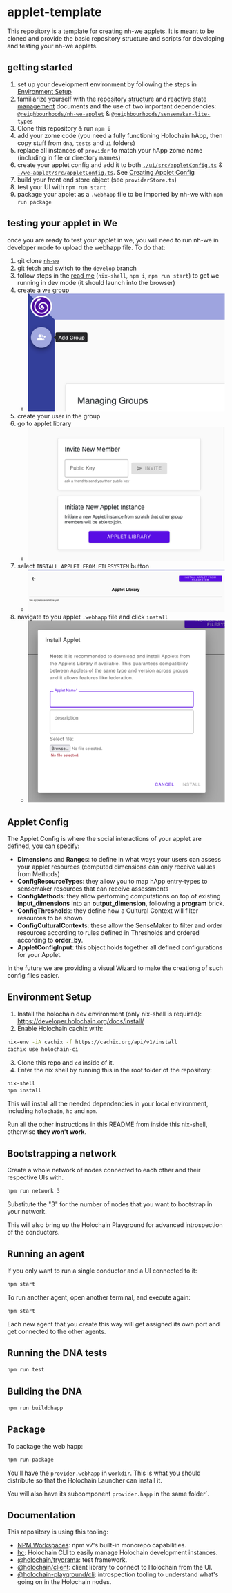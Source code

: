 # applet-template
This repository is a template for creating nh-we applets. It is meant to be cloned and provide the basic repository structure and scripts for developing and testing your nh-we applets.

## getting started
1. set up your development environment by following the steps in [Environment Setup](#environment-setup)
1. familiarize yourself with the [repository structure](./STRUCTURE.md) and [reactive state management](./REACTIVE-STATE-MANAGEMENT.md) documents and the use of two important dependencies: [`@neighbourhoods/nh-we-applet`](https://www.npmjs.com/package/@neighbourhoods/nh-we-applet) & [`@neighbourhoods/sensemaker-lite-types`](https://www.npmjs.com/package/@neighbourhoods/sensemaker-lite-types)
1. Clone this repository & run `npm i`
1. add your zome code (you need a fully functioning Holochain hApp, then copy stuff from `dna`, `tests` and `ui` folders)
1. replace all instances of `provider` to match your hApp zome name (including in file or directory names)
1. create your applet config and add it to both [`./ui/src/appletConfig.ts`](./ui/src/appletConfig.ts) & [`./we-applet/src/appletConfig.ts`](./we-applet/src/appletConfig.ts). See [Creating Applet Config](#applet-config)
1. build your front end store object (see `providerStore.ts`)
1. test your UI with `npm run start`
1. package your applet as a `.webhapp` file to be imported by nh-we with `npm run package`

## testing your applet in We
once you are ready to test your applet in we, you will need to run nh-we in developer mode to upload the webhapp file. To do that:
1. git clone [`nh-we`](https://github.com/neighbour-hoods/nh-we)
1. git fetch and switch to the `develop` branch
1. follow steps in the [read me](https://github.com/neighbour-hoods/nh-we/tree/develop) (`nix-shell`, `npm i`, `npm run start`) to get we running in dev mode (it should launch into the browser)
1. create a we group
    - ![create group button](./images/add-group.png)
1. create your user in the group
1. go to applet library
    - ![applet library button](./images/applet-library.png)
1. select `INSTALL APPLET FROM FILESYSTEM` button
    - ![install from file button](./images/install-from-filesystem.png)
1. navigate to you applet `.webhapp` file and click `install`
    - ![select applet file](./images/select-applet-file.png)

## Applet Config
The Applet Config is where the social interactions of your applet are defined, you can specify:

- **Dimension**s and **Range**s: to define in what ways your users can assess your applet resources (computed dimensions can only receive values from Methods)
- **ConfigResourceType**s: they allow you to map hApp entry-types to sensemaker resources that can receive assessments
- **ConfigMethod**s: they allow performing computations on top of existing __input_dimensions__ into an __output_dimension__, following a __program__ brick. 
- **ConfigThreshold**s: they define how a Cultural Context will filter resources to be shown
- **ConfigCulturalContext**s: these allow the SenseMaker to filter and order resources according to rules defined in Thresholds and ordered according to __order_by__.
- **AppletConfigInput**: this object holds together all defined configurations for your Applet.

In the future we are providing a visual Wizard to make the creationg of such config files easier.

## Environment Setup

1. Install the holochain dev environment (only nix-shell is required): https://developer.holochain.org/docs/install/
2. Enable Holochain cachix with:

```bash
nix-env -iA cachix -f https://cachix.org/api/v1/install
cachix use holochain-ci
```

3. Clone this repo and `cd` inside of it.
4. Enter the nix shell by running this in the root folder of the repository: 

```bash
nix-shell
npm install
```

This will install all the needed dependencies in your local environment, including `holochain`, `hc` and `npm`.

Run all the other instructions in this README from inside this nix-shell, otherwise **they won't work**.

## Bootstrapping a network

Create a whole network of nodes connected to each other and their respective UIs with.

```bash
npm run network 3
```

Substitute the "3" for the number of nodes that you want to bootstrap in your network.

This will also bring up the Holochain Playground for advanced introspection of the conductors.

## Running an agent
 
If you only want to run a single conductor and a UI connected to it:

```bash
npm start
```

To run another agent, open another terminal, and execute again:

```bash
npm start
```

Each new agent that you create this way will get assigned its own port and get connected to the other agents.

## Running the DNA tests

```bash
npm run test
```

## Building the DNA

```bash
npm run build:happ
```

## Package

To package the web happ:

``` bash
npm run package
```

You'll have the `provider.webhapp` in `workdir`. This is what you should distribute so that the Holochain Launcher can install it.

You will also have its subcomponent `provider.happ` in the same folder`.

## Documentation

This repository is using this tooling:

- [NPM Workspaces](https://docs.npmjs.com/cli/v7/using-npm/workspaces/): npm v7's built-in monorepo capabilities.
- [hc](https://github.com/holochain/holochain/tree/develop/crates/hc): Holochain CLI to easily manage Holochain development instances.
- [@holochain/tryorama](https://www.npmjs.com/package/@holochain/tryorama): test framework.
- [@holochain/client](https://www.npmjs.com/package/@holochain/client): client library to connect to Holochain from the UI.
- [@holochain-playground/cli](https://www.npmjs.com/package/@holochain-playground/cli): introspection tooling to understand what's going on in the Holochain nodes.
